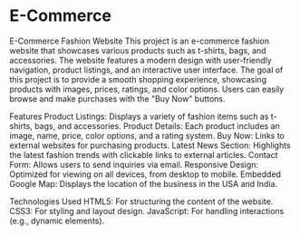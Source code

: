 # E-Commerce
E-Commerce Fashion Website
This project is an e-commerce fashion website that showcases various products such as t-shirts, bags, and accessories. The website features a modern design with user-friendly navigation, product listings, and an interactive user interface. The goal of this project is to provide a smooth shopping experience, showcasing products with images, prices, ratings, and color options. Users can easily browse and make purchases with the "Buy Now" buttons.

Features
Product Listings: Displays a variety of fashion items such as t-shirts, bags, and accessories.
Product Details: Each product includes an image, name, price, color options, and a rating system.
Buy Now: Links to external websites for purchasing products.
Latest News Section: Highlights the latest fashion trends with clickable links to external articles.
Contact Form: Allows users to send inquiries via email.
Responsive Design: Optimized for viewing on all devices, from desktop to mobile.
Embedded Google Map: Displays the location of the business in the USA and India.

Technologies Used
HTML5: For structuring the content of the website.
CSS3: For styling and layout design.
JavaScript: For handling interactions (e.g., dynamic elements).
